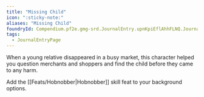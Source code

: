 ```yaml
---
title: "Missing Child"
icon: ":sticky-note:"
aliases: "Missing Child"
foundryId: Compendium.pf2e.gmg-srd.JournalEntry.upnKpiEflAhhFLNQ.JournalEntryPage.pas4QoKs4ljGsGi3
tags:
  - JournalEntryPage
---
```

When a young relative disappeared in a busy market, this character helped you question merchants and shoppers and find the child before they came to any harm.

Add the [[Feats/Hobnobber|Hobnobber]] skill feat to your background options.